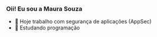 ### Oii! Eu sou a Maura Souza

- 🔭 Hoje trabalho com segurança de aplicações (AppSec)
- 🌱 Estudando programação
